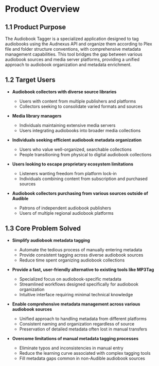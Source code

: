 # Product Overview

## 1.1 Product Purpose

The Audiobook Tagger is a specialized application designed to tag audiobooks using the Audnexus API and organize them according to Plex file and folder structure conventions, with comprehensive metadata management capabilities. This tool bridges the gap between various audiobook sources and media server platforms, providing a unified approach to audiobook organization and metadata enrichment.

## 1.2 Target Users

- **Audiobook collectors with diverse source libraries**
  - Users with content from multiple publishers and platforms
  - Collectors seeking to consolidate varied formats and sources

- **Media library managers**
  - Individuals maintaining extensive media servers
  - Users integrating audiobooks into broader media collections

- **Individuals seeking efficient audiobook metadata organization**
  - Users who value well-organized, searchable collections
  - People transitioning from physical to digital audiobook collections

- **Users looking to escape proprietary ecosystem limitations**
  - Listeners wanting freedom from platform lock-in
  - Individuals combining content from subscription and purchased sources

- **Audiobook collectors purchasing from various sources outside of Audible**
  - Patrons of independent audiobook publishers
  - Users of multiple regional audiobook platforms

## 1.3 Core Problem Solved

- **Simplify audiobook metadata tagging**
  - Automate the tedious process of manually entering metadata
  - Provide consistent tagging across diverse audiobook sources
  - Reduce time spent organizing audiobook collections

- **Provide a fast, user-friendly alternative to existing tools like MP3Tag**
  - Specialized focus on audiobook-specific metadata
  - Streamlined workflows designed specifically for audiobook organization
  - Intuitive interface requiring minimal technical knowledge

- **Enable comprehensive metadata management across various audiobook sources**
  - Unified approach to handling metadata from different platforms
  - Consistent naming and organization regardless of source
  - Preservation of detailed metadata often lost in manual transfers

- **Overcome limitations of manual metadata tagging processes**
  - Eliminate typos and inconsistencies in manual entry
  - Reduce the learning curve associated with complex tagging tools
  - Fill metadata gaps common in non-Audible audiobook sources